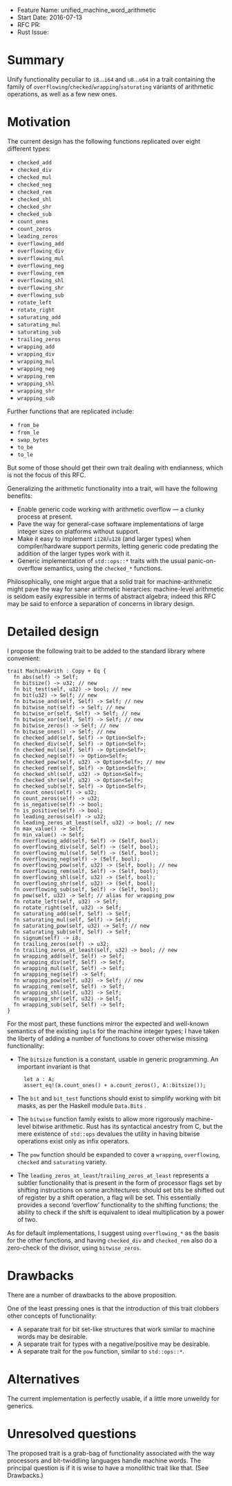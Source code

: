 - Feature Name: unified_machine_word_arithmetic
- Start Date: 2016-07-13
- RFC PR:
- Rust Issue:

# Summary
[summary]: #summary

Unify functionality peculiar to `i8`…`i64` and `u8`…`u64` in a trait containing the
family of `overflowing`/`checked`/`wrapping`/`saturating` variants of arithmetic operations,
as well as a few new ones.

# Motivation
[motivation]: #motivation

The current design has the following functions replicated over eight different types:

- `checked_add`
- `checked_div`
- `checked_mul`
- `checked_neg`
- `checked_rem`
- `checked_shl`
- `checked_shr`
- `checked_sub`
- `count_ones`
- `count_zeros`
- `leading_zeros`
- `overflowing_add`
- `overflowing_div`
- `overflowing_mul`
- `overflowing_neg`
- `overflowing_rem`
- `overflowing_shl`
- `overflowing_shr`
- `overflowing_sub`
- `rotate_left`
- `rotate_right`
- `saturating_add`
- `saturating_mul`
- `saturating_sub`
- `trailing_zeros`
- `wrapping_add`
- `wrapping_div`
- `wrapping_mul`
- `wrapping_neg`
- `wrapping_rem`
- `wrapping_shl`
- `wrapping_shr`
- `wrapping_sub`

Further functions that are replicated include:

- `from_be`
- `from_le`
- `swap_bytes`
- `to_be`
- `to_le`

But some of those should get their own trait dealing with endianness, which is not the
focus of this RFC.

Generalizing the arithmetic functionality into a trait, will have the following benefits:

- Enable generic code working with arithmetic overflow — a clunky process at present.
- Pave the way for general-case software implementations of large integer sizes on platforms
    without support.
- Make it easy to implement `i128`/`u128` (and larger types) when compiler/hardware support permits, letting
    generic code predating the addition of the larger types work with it.
- Generic implementation of `std::ops::*` traits with the usual panic-on-overflow semantics, using the
    `checked_*` functions.

Philosophically, one might argue that a solid trait for machine-arithmetic might pave the way
for saner arithmetic hierarcies: machine-level arithmetic is seldom easily expressible in terms of
abstract algebra; indeed this RFC may be said to enforce a separation of concerns in library design.

# Detailed design
[design]: #detailed-design

I propose the following trait to be added to the standard library where convenient:

    trait MachineArith : Copy + Eq {
      fn abs(self) -> Self;
      fn bitsize() -> u32; // new
      fn bit_test(self, u32) -> bool; // new
      fn bit(u32) -> Self; // new
      fn bitwise_and(self, Self) -> Self; // new
      fn bitwise_not(self) -> Self; // new
      fn bitwise_or(self, Self) -> Self; // new
      fn bitwise_xor(self, Self) -> Self; // new
      fn bitwise_zeros() -> Self; // new
      fn bitwise_ones() -> Self; // new
      fn checked_add(self, Self) -> Option<Self>;
      fn checked_div(self, Self) -> Option<Self>;
      fn checked_mul(self, Self) -> Option<Self>;
      fn checked_neg(self) -> Option<Self>;
      fn checked_pow(self, u32) -> Option<Self>; // new
      fn checked_rem(self, Self) -> Option<Self>;
      fn checked_shl(self, u32) -> Option<Self>;
      fn checked_shr(self, u32) -> Option<Self>;
      fn checked_sub(self, Self) -> Option<Self>;
      fn count_ones(self) -> u32;
      fn count_zeros(self) -> u32;
      fn is_negative(self) -> bool;
      fn is_positive(self) -> bool;
      fn leading_zeros(self) -> u32;
      fn leading_zeros_at_least(self, u32) -> bool; // new
      fn max_value() -> Self;
      fn min_value() -> Self;
      fn overflowing_add(self, Self) -> (Self, bool);
      fn overflowing_div(self, Self) -> (Self, bool);
      fn overflowing_mul(self, Self) -> (Self, bool);
      fn overflowing_neg(self) -> (Self, bool);
      fn overflowing_pow(self, u32) -> (Self, bool); // new
      fn overflowing_rem(self, Self) -> (Self, bool);
      fn overflowing_shl(self, u32) -> (Self, bool);
      fn overflowing_shr(self, u32) -> (Self, bool);
      fn overflowing_sub(self, Self) -> (Self, bool);
      fn pow(self, u32) -> Self; // alias for wrapping_pow
      fn rotate_left(self, u32) -> Self;
      fn rotate_right(self, u32) -> Self;
      fn saturating_add(self, Self) -> Self;
      fn saturating_mul(self, Self) -> Self;
      fn saturating_pow(self, u32) -> Self; // new
      fn saturating_sub(self, Self) -> Self;
      fn signum(self) -> i8;
      fn trailing_zeros(self) -> u32;
      fn trailing_zeros_at_least(self, u32) -> bool; // new
      fn wrapping_add(self, Self) -> Self;
      fn wrapping_div(self, Self) -> Self;
      fn wrapping_mul(self, Self) -> Self;
      fn wrapping_neg(self) -> Self;
      fn wrapping_pow(self, u32) -> Self; // new
      fn wrapping_rem(self, Self) -> Self;
      fn wrapping_shl(self, u32) -> Self;
      fn wrapping_shr(self, u32) -> Self;
      fn wrapping_sub(self, Self) -> Self;
    }

For the most part, these functions mirror the expected and well-known semantics
of the existing `impl`s for the machine integer types; I have taken the liberty of
adding a number of functions to cover otherwise missing functionality:

- The `bitsize` function is a constant, usable in generic programming. An important invariant is
    that
        
        let a : A;
        assert_eq!(a.count_ones() + a.count_zeros(), A::bitsize());

- The `bit` and `bit_test` functions should exist to simplify working with bit masks, as per the
    Haskell module `Data.Bits` .

- The `bitwise` function family exists to allow more rigorously machine-level bitwise arithmetic.
    Rust has its syntactical ancestry from C, but the mere existence of `std::ops` devalues the
    utility in having bitwise operations exist only as infix operators.


- The `pow` function should be expanded to cover a `wrapping`, `overflowing`, `checked` and
    `saturating` variety.

- The `leading_zeros_at_least`/`trailing_zeros_at_least` represents a subtler functionality
    that is present in the form of processor flags set by shifting instructions on some architectures:
    should set bits be shifted out of register by a shift operation, a flag will be set. This
    essentially provides a second ‘overflow’ functionality to the shifting functions; the ability
    to check if the shift is equivalent to ideal multiplication by a power of two.

As for default implementations, I suggest using `overflowing_*` as the basis for the other functions,
and having `checked_div` and `checked_rem` also do a zero-check of the divisor, using `bitwise_zeros`.

# Drawbacks
[drawbacks]: #drawbacks

There are a number of drawbacks to the above proposition.

One of the least pressing ones is that the introduction of this trait clobbers other concepts
of functionality:

- A separate trait for bit set-like structures that work similar to machine words may be desirable.
- A separate trait for types with a negative/positive may be desirable.
- A separate trait for the `pow` function, similar to `std::ops::*`.

# Alternatives
[alternatives]: #alternatives

The current implementation is perfectly usable, if a little more unweildy for generics.

# Unresolved questions
[unresolved]: #unresolved-questions

The proposed trait is a grab-bag of functionality associated with the way processors and bit-twiddling
languages handle machine words. The principal question is if it is wise to have a monolithic trait like that.
(See Drawbacks.)
